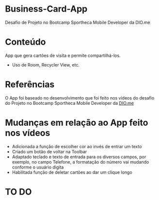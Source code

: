 # Business-Card-App
Desafio de Projeto no Bootcamp Sportheca Mobile Developer da DIO.me
# Conteúdo
App que gera cartões de visita e permite compartilhá-los.
  - Uso de Room, Recycler View, etc.
# Referências
O App foi baseado no desenvolvimento que foi feito nos vídeos do desafio do Projeto no Bootcamp Sportheca Mobile Developer da [DIO.me](https://web.dio.me/project/criando-um-app-de-cartao-de-visitas-em-kotlin/learning/8009bbf6-de8b-4b2d-acee-aa4a54e79eed?back=/track/sportheca-mobile-developer)
# Mudanças em relação ao App feito nos vídeos
- Adicionada a função de escolher cor ao invés de entrar um texto
- Criado um botão de voltar na Toolbar
- Adaptado teclado e texto de entrada para os diversos campos, por exemplo, no campo Telefone, a formatação do número vai mudando conforme o usuário digita
- Habilitada função de deletar cartões ao dar um clique longo
# TO DO

